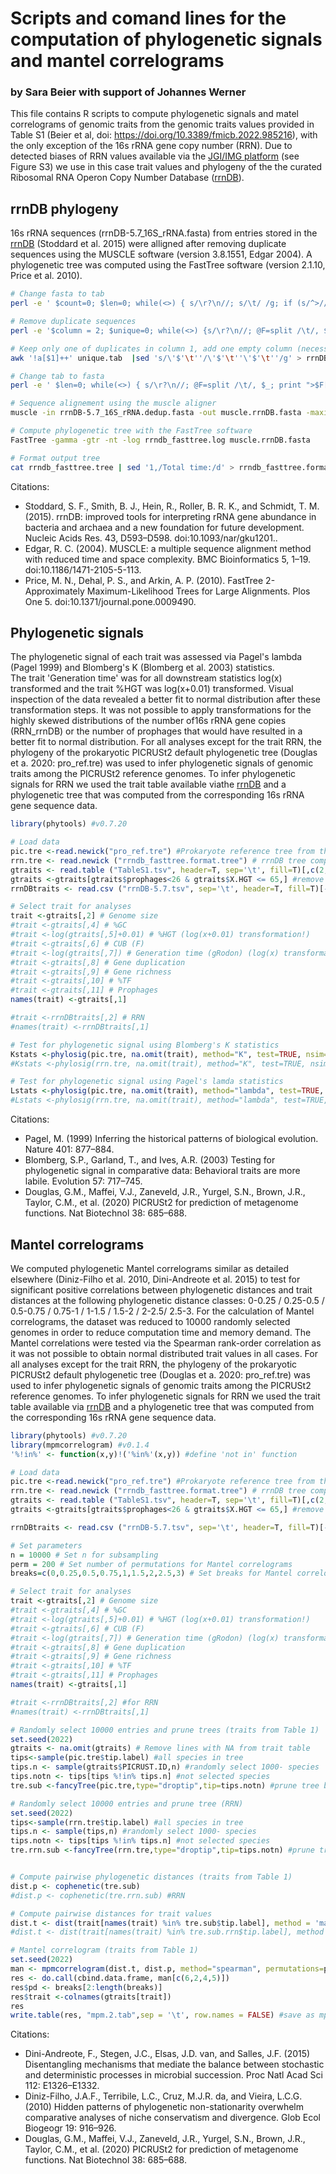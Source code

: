 # Scripts and comand lines for the computation of phylogenetic signals and mantel correlograms

### by Sara Beier with support of Johannes Werner

This file contains R scripts to compute phylogenetic signals and matel correlograms of genomic traits from the genomic traits values provided in Table S1 (Beier et al, doi: https://doi.org/10.3389/fmicb.2022.985216), with the only exception of the 16s rRNA gene copy number (RRN). Due to detected biases of RRN values available via the [JGI/IMG platform](https://img.jgi.doe.gov/) (see Figure S3) we use in this case trait values and phylogeny of the the curated Ribosomal RNA Operon Copy Number Database ([rrnDB](https://rrndb.umms.med.umich.edu/)).


## rrnDB phylogeny

16s rRNA sequences (rrnDB-5.7_16S_rRNA.fasta) from entries stored in the [rrnDB](https://rrndb.umms.med.umich.edu/) (Stoddard et al. 2015) were alligned after removing duplicate sequences using the MUSCLE software (version 3.8.1551, Edgar 2004). A phylogenetic tree was computed using the FastTree software  (version 2.1.10, Price et al. 2010).

```bash
# Change fasta to tab
perl -e ' $count=0; $len=0; while(<>) { s/\r?\n//; s/\t/ /g; if (s/^>//) { if ($. != 1) { print "\n" } s/ |$/\t/; $count++; $_ .= "\t"; } else { s/ //g; $len += length($_) } print $_; } print "\n"; warn "\nConverted $count FASTA records in $. lines to tabular format\nTotal sequence length: $len\n\n"; ' rrnDB-5.7_16S_rRNA.fasta >rrnDB-5.7_16S_rRNA.tab

# Remove duplicate sequences
perl -e '$column = 2; $unique=0; while(<>) {s/\r?\n//; @F=split /\t/, $_; if (! ($save{$F[$column]}++)) {print "$_\n"; $unique++}} warn "\nChose $unique unique lines out of $. total lines.\nRemoved duplicates in column $column.\n\n"' rrnDB-5.7_16S_rRNA.tab |cut -f 2,5 -d '|' | sed 's/|/\'$'\t''/g' |cut -f1,3 > unique.tab

# Keep only one of duplicates in column 1, add one empty column (necessary to retransform into fasta)
awk '!a[$1]++' unique.tab  |sed 's/\'$'\t''/\'$'\t''\'$'\t''/g' > rrnDB-5.7_16S_rRNA.dedup.tab

# Change tab to fasta
perl -e ' $len=0; while(<>) { s/\r?\n//; @F=split /\t/, $_; print ">$F[0]"; if (length($F[1])) { print " $F[1]" } print "\n"; $s=$F[2]; $len+= length($s); $s=~s/.{60}(?=.)/$&\n/g; print "$s\n"; } warn "\nConverted $. tab-delimited lines to FASTA format\nTotal sequence length: $len\n\n"; ' rrnDB-5.7_16S_rRNA.dedup.tab > rrnDB-5.7_16S_rRNA.dedup.fasta

# Sequence alignement using the muscle aligner
muscle -in rrnDB-5.7_16S_rRNA.dedup.fasta -out muscle.rrnDB.fasta -maxiters 2

# Compute phylogenetic tree with the FastTree software
FastTree -gamma -gtr -nt -log rrndb_fasttree.log muscle.rrnDB.fasta

# Format output tree
cat rrndb_fasttree.tree | sed '1,/Total time:/d' > rrndb_fasttree.format.tree #remove information lines from fasttree output tree (otherwise tre cannot be read by phylools (R, physig2021_rrndb_fasttree.R))
```
Citations:  
* Stoddard, S. F., Smith, B. J., Hein, R., Roller, B. R. K., and Schmidt, T. M. (2015). rrnDB: improved tools for interpreting rRNA gene abundance in bacteria and archaea and a new foundation for future development. Nucleic Acids Res. 43, D593–D598. doi:10.1093/nar/gku1201..
* Edgar, R. C. (2004). MUSCLE: a multiple sequence alignment method with reduced time and space complexity. BMC Bioinformatics 5, 1–19. doi:10.1186/1471-2105-5-113.
* Price, M. N., Dehal, P. S., and Arkin, A. P. (2010). FastTree 2-Approximately Maximum-Likelihood Trees for Large Alignments. Plos One 5. doi:10.1371/journal.pone.0009490.

## Phylogenetic signals

The phylogenetic signal of each trait was assessed via Pagel's lambda (Pagel 1999) and Blomberg's K (Blomberg et al. 2003) statistics.  
The trait 'Generation time' was for all downstream statistics  log(x) transformed and the trait %HGT was log(x+0.01) transformed. Visual inspection of the data  revealed a better fit to normal distribution after these transformation steps. It was not possible to apply transformations for the highly skewed distributions of the number of16s rRNA gene copies (RRN_rrnDB) or the number of prophages that would have resulted in a better fit to normal distribution. 
For all analyses except for the trait RRN, the phylogeny of the prokaryotic PICRUSt2 default phylogenetic tree (Douglas et a. 2020: pro_ref.tre) was used to infer phylogenetic signals of genomic traits among the PICRUSt2 reference genomes. To infer phylogenetic signals for RRN we used the trait table available viathe [rrnDB](https://rrndb.umms.med.umich.edu/)  and a phylogenetic tree that was computed from the corresponding 16s rRNA gene sequence data.

```R
library(phytools) #v0.7.20

# Load data
pic.tre <-read.newick("pro_ref.tre") #Prokaryote reference tree from the PICRUSt2 softaware
rrn.tre <- read.newick ("rrndb_fasttree.format.tree") # rrnDB tree computed as detailed above
gtraits <- read.table ("TableS1.tsv", header=T, sep='\t', fill=T)[,c(2,18,20:21,23:24, 26:30)]
gtraits <-gtraits[gtraits$prophages<26 & gtraits$X.HGT <= 65,] #remove outlayers: prophages<26 and %HGT<=65
rrnDBtraits <- read.csv ("rrnDB-5.7.tsv", sep='\t', header=T, fill=T)[-c(1:215),c(1,12)] #rrnDB trait table, exclude first rows, no sequence data available

# Select trait for analyses 
trait <-gtraits[,2] # Genome size
#trait <-gtraits[,4] # %GC
#trait <-log(gtraits[,5]+0.01) # %HGT (log(x+0.01) transformation!)
#trait <-gtraits[,6] # CUB (F)
#trait <-log(gtraits[,7]) # Generation time (gRodon) (log(x) transformation!)
#trait <-gtraits[,8] # Gene duplication
#trait <-gtraits[,9] # Gene richness
#trait <-gtraits[,10] # %TF
#trait <-gtraits[,11] # Prophages
names(trait) <-gtraits[,1]

#trait <-rrnDBtraits[,2] # RRN
#names(trait) <-rrnDBtraits[,1]

# Test for phylogenetic signal using Blomberg's K statistics
Kstats <-phylosig(pic.tre, na.omit(trait), method="K", test=TRUE, nsim=1001) #for traits from Table S1
#Kstats <-phylosig(rrn.tre, na.omit(trait), method="K", test=TRUE, nsim=1001) #for RRN

# Test for phylogenetic signal using Pagel's lamda statistics
Lstats <-phylosig(pic.tre, na.omit(trait), method="lambda", test=TRUE, nsim=1001) #for traits from Table S1
#Lstats <-phylosig(rrn.tre, na.omit(trait), method="lambda", test=TRUE, nsim=1001) #for RRN
```
Citations:  
* Pagel, M. (1999) Inferring the historical patterns of biological evolution. Nature 401: 877–884.
* Blomberg, S.P., Garland, T., and Ives, A.R. (2003) Testing for phylogenetic signal in comparative data: Behavioral traits are more labile. Evolution 57: 717–745.
* Douglas, G.M., Maffei, V.J., Zaneveld, J.R., Yurgel, S.N., Brown, J.R., Taylor, C.M., et al. (2020) PICRUSt2 for prediction of metagenome functions. Nat Biotechnol 38: 685–688.


## Mantel correlograms

We computed phylogenetic Mantel correlograms similar as detailed elsewhere (Diniz-Filho et al. 2010, Dini-Andreote et al. 2015) to test for significant positive correlations between phylogenetic distances and trait distances at the following phylogenetic distance classes: 0-0.25 / 0.25-0.5 / 0.5-0.75 / 0.75-1 / 1-1.5 / 1.5-2 / 2-2.5/ 2.5-3. For the calculation of Mantel correlograms, the dataset was reduced to 10000 randomly selected genomes in order to reduce computation time and memory demand. The Mantel correlations were tested via the Spearman rank-order correlation as it was not possible to obtain normal distributed trait values in all cases. 
For all analyses except for the trait RRN, the phylogeny of the prokaryotic PICRUSt2 default phylogenetic tree (Douglas et a. 2020: pro_ref.tre) was used to infer phylogenetic signals of genomic traits among the PICRUSt2 reference genomes. To infer phylogenetic signals for RRN we used the trait table available via [rrnDB](https://rrndb.umms.med.umich.edu/) and a phylogenetic tree that was computed from the corresponding 16s rRNA gene sequence data.

```R
library(phytools) #v0.7.20
library(mpmcorrelogram) #v0.1.4
'%!in%' <- function(x,y)!('%in%'(x,y)) #define 'not in' function

# Load data
pic.tre <-read.newick("pro_ref.tre") #Prokaryote reference tree from the PICRUSt2 softaware
rrn.tre <- read.newick ("rrndb_fasttree.format.tree") # rrnDB tree computed as detailed above
gtraits <- read.table ("TableS1.tsv", header=T, sep='\t', fill=T)[,c(2,18,20:21,23:24, 26:30)]
gtraits <-gtraits[gtraits$prophages<26 & gtraits$X.HGT <= 65,] #remove outlayers: prophages<26 and %HGT<=65

rrnDBtraits <- read.csv ("rrnDB-5.7.tsv", sep='\t', header=T, fill=T)[-c(1:215),c(1,12)] #rrnDB trait table, exclude first rows, no sequence data available

# Set parameters
n = 10000 # Set n for subsampling
perm = 200 # Set number of permutations for Mantel correlograms
breaks=c(0,0.25,0.5,0.75,1,1.5,2,2.5,3) # Set breaks for Mantel correlograms

# Select trait for analyses 
trait <-gtraits[,2] # Genome size
#trait <-gtraits[,4] # %GC
#trait <-log(gtraits[,5]+0.01) # %HGT (log(x+0.01) transformation!)
#trait <-gtraits[,6] # CUB (F)
#trait <-log(gtraits[,7]) # Generation time (gRodon) (log(x) transformation!)
#trait <-gtraits[,8] # Gene duplication
#trait <-gtraits[,9] # Gene richness
#trait <-gtraits[,10] # %TF
#trait <-gtraits[,11] # Prophages
names(trait) <-gtraits[,1]

#trait <-rrnDBtraits[,2] #for RRN
#names(trait) <-rrnDBtraits[,1]

# Randomly select 10000 entries and prune trees (traits from Table 1)
set.seed(2022)
gtraits <- na.omit(gtraits) # Remove lines with NA from trait table
tips<-sample(pic.tre$tip.label) #all species in tree
tips.n <- sample(gtraits$PICRUST.ID,n) #randomly select 1000- species
tips.notn <- tips[tips %!in% tips.n] #not selected species
tre.sub <-fancyTree(pic.tre,type="droptip",tip=tips.notn) #prune tree by removing not selected species

# Randomly select 10000 entries and prune tree (RRN)
set.seed(2022)
tips<-sample(rrn.tre$tip.label) #all species in tree
tips.n <- sample(tips,n) #randomly select 1000- species
tips.notn <- tips[tips %!in% tips.n] #not selected species
tre.rrn.sub <-fancyTree(rrn.tre,type="droptip",tip=tips.notn) #prune tree by removing not selected species


# Compute pairwise phylogenetic distances (traits from Table 1)
dist.p <- cophenetic(tre.sub) 
#dist.p <- cophenetic(tre.rrn.sub) #RRN

# Compute pairwise distances for trait values
dist.t <- dist(trait[names(trait) %in% tre.sub$tip.label], method = 'manhattan')
#dist.t <- dist(trait[names(trait) %in% tre.sub.rrn$tip.label], method = 'manhattan') #RRN

# Mantel correlogram (traits from Table 1)
set.seed(2022)
man <- mpmcorrelogram(dist.t, dist.p, method="spearman", permutations=perm, breaks=breaks,plot = FALSE, print = FALSE) # Mantel correlogram
res <- do.call(cbind.data.frame, man[c(6,2,4,5)])
res$pd <- breaks[2:length(breaks)]
res$trait <-colnames(gtraits[trait])
res
write.table(res, "mpm.2.tab",sep = '\t', row.names = FALSE) #save as mpm.2.tab, mpm.3.tab,... for gtraits[,2], gtraits[,3],...
```

Citations:  
* Dini-Andreote, F., Stegen, J.C., Elsas, J.D. van, and Salles, J.F. (2015) Disentangling mechanisms that mediate the balance between stochastic and deterministic processes in microbial succession. Proc Natl Acad Sci 112: E1326–E1332.
* Diniz-Filho, J.A.F., Terribile, L.C., Cruz, M.J.R. da, and Vieira, L.C.G. (2010) Hidden patterns of phylogenetic non-stationarity overwhelm comparative analyses of niche conservatism and divergence. Glob Ecol Biogeogr 19: 916–926.
* Douglas, G.M., Maffei, V.J., Zaneveld, J.R., Yurgel, S.N., Brown, J.R., Taylor, C.M., et al. (2020) PICRUSt2 for prediction of metagenome functions. Nat Biotechnol 38: 685–688.
